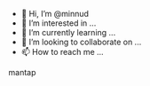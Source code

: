 - 👋 Hi, I’m @minnud
- 👀 I’m interested in ...
- 🌱 I’m currently learning ...
- 💞️ I’m looking to collaborate on ...
- 📫 How to reach me ...

<!---
minnud/minnud is a ✨ special ✨ repository because its `README.md` (this file) appears on your GitHub profile.
You can click the Preview link to take a look at your changes.
--->
mantap
